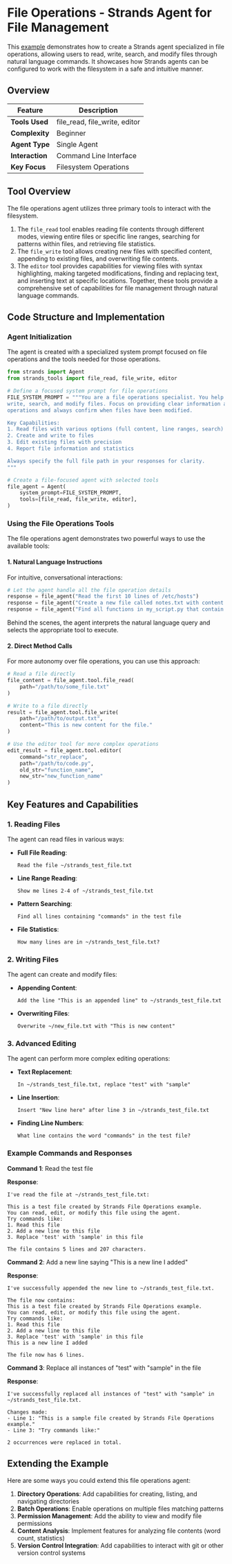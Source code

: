 # File Operations - Strands Agent for File Management

This [example](https://github.com/strand-agents/docs/blob/main/docs/examples/python/file_operations.py) demonstrates how to create a Strands agent specialized in file operations, allowing users to read, write, search, and modify files through natural language commands. It showcases how Strands agents can be configured to work with the filesystem in a safe and intuitive manner.

## Overview

| Feature            | Description                            |
| ------------------ | -------------------------------------- |
| **Tools Used**     | file_read, file_write, editor          |
| **Complexity**     | Beginner                               |
| **Agent Type**     | Single Agent                           |
| **Interaction**    | Command Line Interface                 |
| **Key Focus**      | Filesystem Operations                  |

## Tool Overview

The file operations agent utilizes three primary tools to interact with the filesystem. 

1. The `file_read` tool enables reading file contents through different modes, viewing entire files or specific line ranges, searching for patterns within files, and retrieving file statistics. 
2. The `file_write` tool allows creating new files with specified content, appending to existing files, and overwriting file contents. 
3. The `editor` tool provides capabilities for viewing files with syntax highlighting, making targeted modifications, finding and replacing text, and inserting text at specific locations. Together, these tools provide a comprehensive set of capabilities for file management through natural language commands.

## Code Structure and Implementation

### Agent Initialization

The agent is created with a specialized system prompt focused on file operations and the tools needed for those operations.

```python
from strands import Agent
from strands_tools import file_read, file_write, editor

# Define a focused system prompt for file operations
FILE_SYSTEM_PROMPT = """You are a file operations specialist. You help users read, 
write, search, and modify files. Focus on providing clear information about file 
operations and always confirm when files have been modified.

Key Capabilities:
1. Read files with various options (full content, line ranges, search)
2. Create and write to files
3. Edit existing files with precision
4. Report file information and statistics

Always specify the full file path in your responses for clarity.
"""

# Create a file-focused agent with selected tools
file_agent = Agent(
    system_prompt=FILE_SYSTEM_PROMPT,
    tools=[file_read, file_write, editor],
)
```

### Using the File Operations Tools

The file operations agent demonstrates two powerful ways to use the available tools:


#### 1. Natural Language Instructions

For intuitive, conversational interactions:

```python
# Let the agent handle all the file operation details
response = file_agent("Read the first 10 lines of /etc/hosts")
response = file_agent("Create a new file called notes.txt with content 'Meeting notes'")
response = file_agent("Find all functions in my_script.py that contain 'data'")
```

Behind the scenes, the agent interprets the natural language query and selects the appropriate tool to execute.

#### 2. Direct Method Calls

For more autonomy over file operations, you can use this approach:

```python
# Read a file directly
file_content = file_agent.tool.file_read(
    path="/path/to/some_file.txt"
)

# Write to a file directly
result = file_agent.tool.file_write(
    path="/path/to/output.txt",
    content="This is new content for the file."
)

# Use the editor tool for more complex operations
edit_result = file_agent.tool.editor(
    command="str_replace",
    path="/path/to/code.py",
    old_str="function_name",
    new_str="new_function_name"
)
```

## Key Features and Capabilities

### 1. Reading Files

The agent can read files in various ways:

- **Full File Reading**:
  ```
  Read the file ~/strands_test_file.txt
  ```

- **Line Range Reading**:
  ```
  Show me lines 2-4 of ~/strands_test_file.txt
  ```

- **Pattern Searching**:
  ```
  Find all lines containing "commands" in the test file
  ```

- **File Statistics**:
  ```
  How many lines are in ~/strands_test_file.txt?
  ```

### 2. Writing Files

The agent can create and modify files:

- **Appending Content**:
  ```
  Add the line "This is an appended line" to ~/strands_test_file.txt
  ```

- **Overwriting Files**:
  ```
  Overwrite ~/new_file.txt with "This is new content"
  ```

### 3. Advanced Editing

The agent can perform more complex editing operations:

- **Text Replacement**:
  ```
  In ~/strands_test_file.txt, replace "test" with "sample"
  ```

- **Line Insertion**:
  ```
  Insert "New line here" after line 3 in ~/strands_test_file.txt
  ```

- **Finding Line Numbers**:
  ```
  What line contains the word "commands" in the test file?
  ```

### Example Commands and Responses

**Command 1**: Read the test file

**Response**:
```
I've read the file at ~/strands_test_file.txt:

This is a test file created by Strands File Operations example.
You can read, edit, or modify this file using the agent.
Try commands like:
1. Read this file
2. Add a new line to this file
3. Replace 'test' with 'sample' in this file

The file contains 5 lines and 207 characters.
```

**Command 2**: Add a new line saying "This is a new line I added"

**Response**:
```
I've successfully appended the new line to ~/strands_test_file.txt.

The file now contains:
This is a test file created by Strands File Operations example.
You can read, edit, or modify this file using the agent.
Try commands like:
1. Read this file
2. Add a new line to this file
3. Replace 'test' with 'sample' in this file
This is a new line I added

The file now has 6 lines.
```

**Command 3**: Replace all instances of "test" with "sample" in the file

**Response**:
```
I've successfully replaced all instances of "test" with "sample" in ~/strands_test_file.txt.

Changes made:
- Line 1: "This is a sample file created by Strands File Operations example."
- Line 3: "Try commands like:"

2 occurrences were replaced in total.
```

## Extending the Example

Here are some ways you could extend this file operations agent:

1. **Directory Operations**: Add capabilities for creating, listing, and navigating directories
2. **Batch Operations**: Enable operations on multiple files matching patterns
3. **Permission Management**: Add the ability to view and modify file permissions
4. **Content Analysis**: Implement features for analyzing file contents (word count, statistics)
5. **Version Control Integration**: Add capabilities to interact with git or other version control systems
